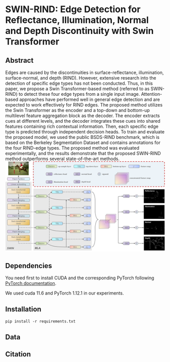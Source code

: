 # SWIN-RIND: Edge Detection for Reflectance, Illumination, Normal and Depth Discontinuity with Swin Transformer

##  Abstract
Edges are caused by the discontinuities in surface-reflectance, illumination, surface-normal, and depth (RIND). However, extensive research into the detection of specific edge types has not been conducted. Thus, in this paper, we propose a Swin Transformer-based method (referred to as SWIN-RIND) to detect these four edge types from a single input image. Attention-based approaches have performed well in general edge detection and are expected to work effectively for RIND edges. The proposed method utilizes the Swin Transformer as the encoder and a top-down and bottom-up multilevel feature aggregation block as the decoder. The encoder extracts cues at different levels, and the decoder integrates these cues into shared features containing rich contextual information. Then, each specific edge type is predicted through independent decision heads. To train and evaluate the proposed model, we used the public BSDS-RIND benchmark, which is based on the Berkeley Segmentation Dataset and contains annotations for the four RIND-edge types. The proposed method was evaluated experimentally, and the results demonstrate that the proposed SWIN-RIND method outperforms several state-of-the-art methods.
![test](https://github.com/miaolun/SWIN-RIND/blob/4be175bed4979fbb93b8b51d5a70bb7f39a3ee29/figure/network.png)
##  Dependencies
You need first to install CUDA and the corresponding PyTorch following  [PyTorch documentation](https://pytorch.org/get-started/locally/).

We used cuda 11.6 and PyTorch 1.12.1 in our experiments.
##  Installation
 ```
 pip install -r requirements.txt
 ```
 
##  Data

##  Citation
